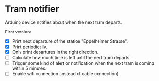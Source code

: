 # Tram notifier
Arduino device notifies about when the next tram departs.

First version:
 - [x] Print next departure of the station "Eppelheimer Strasse".
 - [x] Print periodically.
 - [x] Only print departures in the right direction.
 - [ ] Calculate how much time is left until the next tram departs.
 - [ ] Trigger some kind of alert or notification when the next tram is coming within 5 minutes.
 - [ ] Enable wifi connection (instead of cable connection).
